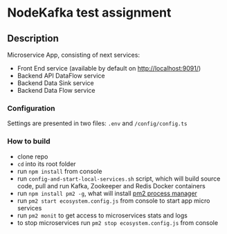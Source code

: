 # NodeKafka test assignment   
 
## Description

Microservice App, consisting of next services:  

 - Front End service (available by default on [http://localhost:9091/](http://localhost:9091/))
 - Backend API DataFlow service
 - Backend Data Sink service
 - Backend Data Flow service

### Configuration
Settings are presented in two files: `.env` and `/config/config.ts`

### How to build
 - clone repo
 - `cd` into its root folder
 - run `npm install` from console
 - run `config-and-start-local-services.sh` script, which will build source code, pull and run Kafka, Zookeeper and Redis Docker containers
 - run `npm install pm2 -g`, what will install [pm2 process manager](https://github.com/Unitech/pm2)  
 - run `pm2 start ecosystem.config.js` from console to start app micro services
 - run `pm2 monit` to get access to microservices stats and logs
 - to stop microservices run `pm2 stop ecosystem.config.js` from console
